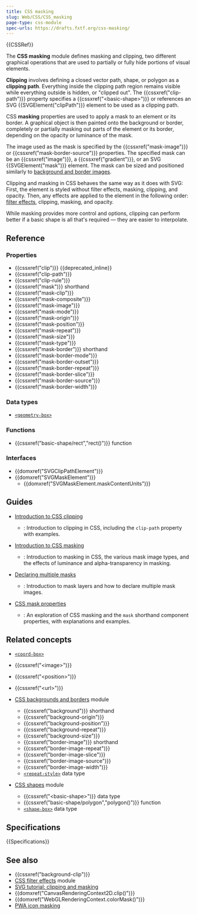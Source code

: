 ```yaml
---
title: CSS masking
slug: Web/CSS/CSS_masking
page-type: css-module
spec-urls: https://drafts.fxtf.org/css-masking/
---
```


{{CSSRef}}

The **CSS masking** module defines masking and clipping, two different graphical operations that are used to partially or fully hide portions of visual elements.

**Clipping** involves defining a closed vector path, shape, or polygon as a **clipping path**. Everything inside the clipping path region remains visible while everything outside is hidden, or "clipped out". The {{cssxref("clip-path")}} property specifies a {{cssxref("&lt;basic-shape&gt;")}} or references an SVG {{SVGElement("clipPath")}} element to be used as a clipping path.

CSS **masking** properties are used to apply a mask to an element or its border. A graphical object is then painted onto the background or border, completely or partially masking out parts of the element or its border, depending on the opacity or luminance of the mask.

The image used as the mask is specified by the {{cssxref("mask-image")}} or {{cssxref("mask-border-source")}} properties. The specified mask can be an {{cssxref("image")}}, a {{cssxref("gradient")}}, or an SVG {{SVGElement("mask")}} element. The mask can be sized and positioned similarly to [background and border images](/en-US/docs/Web/CSS/CSS_backgrounds_and_borders).

Clipping and masking in CSS behaves the same way as it does with SVG: First, the element is styled without filter effects, masking, clipping, and opacity. Then, any effects are applied to the element in the following order: [filter effects](/en-US/docs/Web/CSS/CSS_filter_effects), clipping, masking, and opacity.

While masking provides more control and options, clipping can perform better if a basic shape is all that's required — they are easier to interpolate.

## Reference

### Properties

- {{cssxref("clip")}} {{deprecated_inline}}
- {{cssxref("clip-path")}}
- {{cssxref("clip-rule")}}
- {{cssxref("mask")}} shorthand
- {{cssxref("mask-clip")}}
- {{cssxref("mask-composite")}}
- {{cssxref("mask-image")}}
- {{cssxref("mask-mode")}}
- {{cssxref("mask-origin")}}
- {{cssxref("mask-position")}}
- {{cssxref("mask-repeat")}}
- {{cssxref("mask-size")}}
- {{cssxref("mask-type")}}
- {{cssxref("mask-border")}} shorthand
- {{cssxref("mask-border-mode")}}
- {{cssxref("mask-border-outset")}}
- {{cssxref("mask-border-repeat")}}
- {{cssxref("mask-border-slice")}}
- {{cssxref("mask-border-source")}}
- {{cssxref("mask-border-width")}}

### Data types

- [`<geometry-box>`](/en-US/docs/Web/CSS/clip-path#geometry-box)

### Functions

- {{cssxref("basic-shape/rect","rect()")}} function

### Interfaces

- {{domxref("SVGClipPathElement")}}
- {{domxref("SVGMaskElement")}}
  - {{domxref("SVGMaskElement.maskContentUnits")}}

## Guides

- [Introduction to CSS clipping](/en-US/docs/Web/CSS/CSS_masking/Clipping)
  - : Introduction to clipping in CSS, including the `clip-path` property with examples.

- [Introduction to CSS masking](/en-US/docs/Web/CSS/CSS_masking/Masking)
  - : Introduction to masking in CSS, the various mask image types, and the effects of luminance and alpha-transparency in masking.

- [Declaring multiple masks](/en-US/docs/Web/CSS/CSS_masking/Multiple_masks)
  - : Introduction to mask layers and how to declare multiple mask images.

- [CSS mask properties](/en-US/docs/Web/CSS/CSS_masking/Mask_properties)

  - : An exploration of CSS masking and the `mask` shorthand component properties, with explanations and examples.

## Related concepts

- [`<coord-box>`](/en-US/docs/Web/CSS/box-edge#values)
- {{cssxref("&lt;image&gt;")}}
- {{cssxref("&lt;position&gt;")}}
- {{cssxref("&lt;url&gt;")}}

- [CSS backgrounds and borders](/en-US/docs/Web/CSS/CSS_backgrounds_and_borders) module
  - {{cssxref("background")}} shorthand
  - {{cssxref("background-origin")}}
  - {{cssxref("background-position")}}
  - {{cssxref("background-repeat")}}
  - {{cssxref("background-size")}}
  - {{cssxref("border-image")}} shorthand
  - {{cssxref("border-image-repeat")}}
  - {{cssxref("border-image-slice")}}
  - {{cssxref("border-image-source")}}
  - {{cssxref("border-image-width")}}
  - [`<repeat-style>`](/en-US/docs/Web/CSS/background-repeat#values) data type

- [CSS shapes](/en-US/docs/Web/CSS/CSS_shapes) module
  - {{cssxref("&lt;basic-shape&gt;")}} data type
  - {{cssxref("basic-shape/polygon","polygon()")}} function
  - [`<shape-box>`](/en-US/docs/Web/CSS/shape-outside#shape-box) data type

## Specifications

{{Specifications}}

## See also

- {{cssxref("background-clip")}}
- [CSS filter effects](/en-US/docs/Web/CSS/CSS_filter_effects) module
- [SVG tutorial: clipping and masking](/en-US/docs/Web/SVG/Tutorials/SVG_from_scratch/Clipping_and_masking)
- {{domxref("CanvasRenderingContext2D.clip()")}}
- {{domxref("WebGLRenderingContext.colorMask()")}}
- [PWA icon masking](/en-US/docs/Web/Progressive_web_apps/How_to/Define_app_icons#support_masking)
